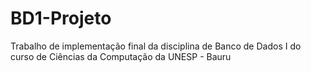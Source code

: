 # BD1-Projeto
Trabalho de implementação final da disciplina de Banco de Dados I do curso de Ciências da Computação da UNESP - Bauru
